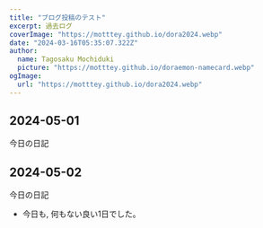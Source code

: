 ```yaml
---
title: "ブログ投稿のテスト"
excerpt: 過去ログ
coverImage: "https://motttey.github.io/dora2024.webp"
date: "2024-03-16T05:35:07.322Z"
author:
  name: Tagosaku Mochiduki
  picture: "https://motttey.github.io/doraemon-namecard.webp"
ogImage:
  url: "https://motttey.github.io/dora2024.webp"
---
```


## 2024-05-01
今日の日記

## 2024-05-02
今日の日記
- 今日も, 何もない良い1日でした。
